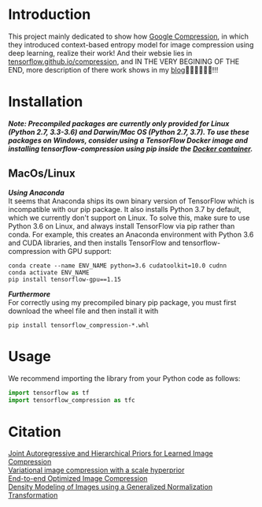 # Introduction
This project mainly dedicated to show how [Google Compression](https://github.com/tensorflow/compression), in which they introduced context-based entropy model for
image compression using deep learning, realize their work! And their websie lies in [tensorflow.github.io/compression](tensorflow.github.io/compression), and IN THE VERY BEGINING OF THE END, more description of there work shows in my [blog](https://mluthervandross.github.io/mlv/)💪🏿💪🏿💪🏿!!!

# Installation
***Note: Precompiled packages are currently only provided for Linux (Python 2.7, 3.3-3.6) and Darwin/Mac OS (Python 2.7, 3.7). To use these packages on Windows, consider using a TensorFlow Docker image and installing tensorflow-compression using pip inside the [Docker container](https://www.tensorflow.org/install/docker).***

## MacOs/Linux
***Using Anaconda***  
It seems that Anaconda ships its own binary version of TensorFlow which is incompatible with our pip package. It also installs Python 3.7 by default, which we currently don't support on Linux. To solve this, make sure to use Python 3.6 on Linux, and always install TensorFlow via pip rather than conda. For example, this creates an Anaconda environment with Python 3.6 and CUDA libraries, and then installs TensorFlow and tensorflow-compression with GPU support:
```shell
conda create --name ENV_NAME python=3.6 cudatoolkit=10.0 cudnn
conda activate ENV_NAME
pip install tensorflow-gpu==1.15
```

***Furthermore***  
For correctly using my precompiled binary pip package, you must first download the wheel file and then install it with
```shell
pip install tensorflow_compression-*.whl
```

# Usage  
We recommend importing the library from your Python code as follows:
```python
import tensorflow as tf
import tensorflow_compression as tfc
```


# Citation
[Joint Autoregressive and Hierarchical Priors for Learned Image Compression](https://arxiv.org/abs/1809.02736)  
[Variational image compression with a scale hyperprior](https://arxiv.org/abs/1802.01436)  
[End-to-end Optimized Image Compression](https://arxiv.org/abs/1611.01704)  
[Density Modeling of Images using a Generalized Normalization Transformation](https://arxiv.org/abs/1511.06281)  
